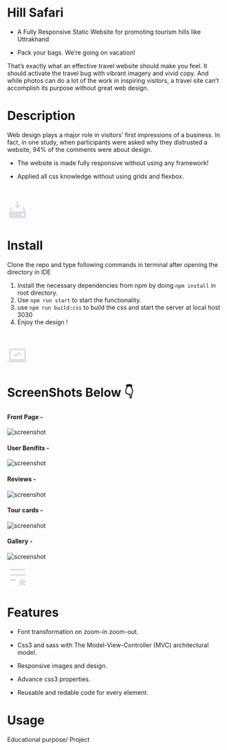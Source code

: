 # Hill Safari 

- A Fully Responsive Static Website for promoting tourism hills like Uttrakhand

- Pack your bags. We’re going on vacation!

That’s exactly what an effective travel website should make you feel. It should activate the travel bug with vibrant imagery and vivid copy. And while photos can do a lot of the work in inspiring visitors, a travel site can’t accomplish its purpose without great web design.

# Description

Web design plays a major role in visitors’ first impressions of a business. In fact, in one study, when participants were asked why they distrusted a website, 94% of the comments were about design.

- The website is made fully responsive without using any framework!

- Applied all css knowledge without using grids and flexbox.
<br>

![screenshot](https://github.com/deathook007/cli-boilerplates/blob/master/Image%20-%20quick%20use/install.png)
# Install
Clone the repo and type following commands in terminal after opening the directory in IDE
   1. Install the necessary dependencies from npm by doing ``` npm install ``` in root directory.
   2. Use ``` npm run start ``` to start the functionality.
   3. use ``` npm run build:css ``` to build the css and start the server at local host 3030
   4. Enjoy the design !
<br>

![screenshot](https://github.com/deathook007/cli-boilerplates/blob/master/Image%20-%20quick%20use/usage.png)
# ScreenShots Below 👇

#### Front Page -

![screenshot](https://github.com/deathook007/HillSafari/blob/master/image/Hill%20Safari%20__FrontView.png)

#### User Benifits -

![screenshot](https://github.com/deathook007/HillSafari/blob/master/image/Hill%20Safari%20__BenifitSection.png)

#### Reviews -

![screenshot](https://github.com/deathook007/HillSafari/blob/master/image/Hill%20Safari%20__Review.png)

#### Tour cards -

![screenshot](https://github.com/deathook007/HillSafari/blob/master/image/Hill%20Safari%20__TourCards.png)

#### Gallery -

![screenshot](https://github.com/deathook007/HillSafari/blob/master/image/Hill%20Safari%20__Gallery.png)
<br>

![screenshot](https://github.com/deathook007/cli-boilerplates/blob/master/Image%20-%20quick%20use/license.png)
# Features

- Font transformation on zoom-in zoom-out.

- Css3 and sass with The Model-View-Controller (MVC) architectural model.

- Responsive images and design.

- Advance css3 properties.

- Reusable and redable code for every element.
  
# Usage

Educational purpose/ Project


